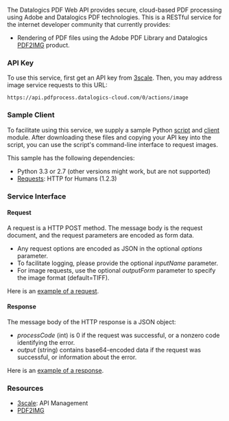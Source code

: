 The Datalogics PDF Web API provides secure, cloud-based PDF processing using
Adobe and Datalogics PDF technologies. This is a RESTful service for the
internet developer community that currently provides:

* Rendering of PDF files using the Adobe PDF Library and Datalogics
[PDF2IMG](http://www.datalogics.com/products/pdf2img/index.asp) product.

### API Key

To use this service, first get an API key from
[3scale](http://datalogics-cloud.3scale.net/). Then, you may address
image service requests to this URL:

    https://api.pdfprocess.datalogics-cloud.com/0/actions/image

### Sample Client

To facilitate using this service, we supply a sample Python
[script](pdf2img_8py_source.html) and [client](classpdfclient_1_1_client.html)
module. After downloading these files and copying your API key into the script,
you can use the script's command-line interface to request images.

This sample has the following dependencies:

* Python 3.3 or 2.7 (other versions might work, but are not supported)
* [Requests](http://docs.python-requests.org/en/latest/): HTTP for Humans (1.2.3)

### Service Interface

#### Request

A request is a HTTP POST method. The message body is the request document,
and the request parameters are encoded as form data.

* Any request options are encoded as JSON in the optional _options_ parameter.
* To facilitate logging, please provide the optional _inputName_ parameter.
* For image requests, use the optional _outputForm_ parameter to specify the image format (default=TIFF).

Here is an [example of a request](examples/request.txt).

#### Response

The message body of the HTTP response is a JSON object:

* _processCode_ (int) is 0 if the request was successful, or a nonzero code identifying the error.
* _output_ (string) contains base64-encoded data if the request was successful, or information about the error.

Here is an [example of a response](examples/response.txt).

### Resources

* [3scale](http://3scale.net): API Management
* [PDF2IMG](http://www.datalogics.com/products/pdf2img/index.asp)


